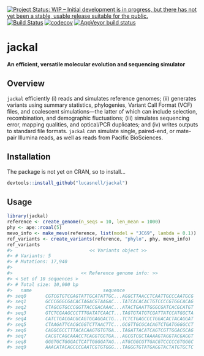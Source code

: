 
<!-- README.md is generated from README.Rmd. Please edit that file -->

[![Project Status: WIP – Initial development is in progress, but there
has not yet been a stable, usable release suitable for the
public.](http://www.repostatus.org/badges/latest/wip.svg)](http://www.repostatus.org/#wip)
[![Build
Status](https://travis-ci.com/lucasnell/jackal.svg?branch=master)](https://travis-ci.com/lucasnell/jackal)
[![codecov](https://codecov.io/gh/lucasnell/jackal/branch/master/graph/badge.svg)](https://codecov.io/gh/lucasnell/jackal)
[![AppVeyor build
status](https://ci.appveyor.com/api/projects/status/github/lucasnell/jackal?branch=master&svg=true)](https://ci.appveyor.com/project/lucasnell/jackal)

# jackal

**An efficient, versatile molecular evolution and sequencing simulator**

## Overview

`jackal` efficiently (i) reads and simulates reference genomes; (ii)
generates variants using summary statistics, phylogenies, Variant Call
Format (VCF) files, and coalescent simulations—the latter of which can
include selection, recombination, and demographic fluctuations; (iii)
simulates sequencing error, mapping qualities, and optical/PCR
duplicates; and (iv) writes outputs to standard file formats. `jackal`
can simulate single, paired-end, or mate-pair Illumina reads, as well as
reads from Pacific BioSciences.

## Installation

The package is not yet on CRAN, so to install…

``` r
devtools::install_github("lucasnell/jackal")
```

## Usage

``` r
library(jackal)
reference <- create_genome(n_seqs = 10, len_mean = 1000)
phy <- ape::rcoal(5)
mevo_info <- make_mevo(reference, list(model = "JC69", lambda = 0.1))
ref_variants <- create_variants(reference, "phylo", phy, mevo_info)
ref_variants
#>                            << Variants object >>
#> # Variants: 5
#> # Mutations: 17,940
#> 
#>                         << Reference genome info: >>
#> < Set of 10 sequences >
#> # Total size: 10,000 bp
#>   name                          sequence                             length
#> seq0       CGTCGTGTCGAGTATTGCATATTGC...AGGCTTAACCTCAATTGCCCAATGCG      1000
#> seq1       GCCCGGGCGACACTAGACGTAAGAC...TATCACACACTGTCCCCGTGGCACAG      1000
#> seq2       CTAGCGTGCCCGGTTACCGACAAAC...ATACTGAATTGGGCGATCACGCATGT      1000
#> seq3       GTCTCGAAGCCCTTTGATATCAACT...TAGTGTATGTCGATTATCCATGGCTA      1000
#> seq4       CATCTGACGACGCAGTGGAGGACTG...TCTCTGAGCCCTGGACACTACAGGAT      1000
#> seq5       CTAAGATTCACGCGGTCTTAACTTC...GCGTTGCGCACAGTCTGATGGGGCCT      1000
#> seq6       CAGGCGCCTTTACACAAGTGTGTGA...TAGATTACATCAGTCGTTGGACGCAG      1000
#> seq7       CACGTCAGCAAACCTCAGGTGGTGA...AGCGTCGCTAAAAGTAGGTACGAGGT      1000
#> seq8       GGGTGCTGGGACTCATTGGGGATAG...ATGCGGCGTTGACGTCCCCCGTGGGC      1000
#> seq9       AAACATACAGCCCGAATCGTGTGGG...TAGGGTGTATGAGGTACTATGTGCTC      1000
```
